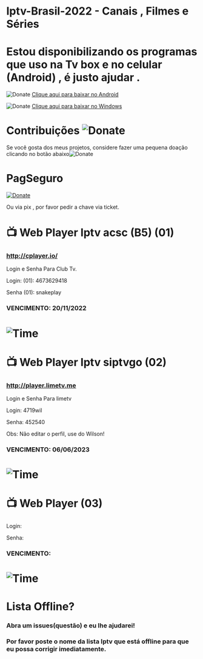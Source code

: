 # Iptv-Brasil-2022 - Canais , Filmes e Séries


# Estou disponibilizando os programas que uso na Tv box e no celular (Android) , é justo ajudar .
![Donate](https://emojipedia-us.s3.dualstack.us-west-1.amazonaws.com/thumbs/120/whatsapp/326/selfie_medium-light-skin-tone_1f933-1f3fc_1f3fc.png) 
<a href="https://tinyurl.com/3hrrc9u5" download="filename">Clique aqui para baixar no Android</a>

![Donate](https://emojipedia-us.s3.dualstack.us-west-1.amazonaws.com/thumbs/120/google/346/desktop-computer_1f5a5-fe0f.png) <a href="https://tinyurl.com/ycy6wfyp" download="filename">Clique aqui para baixar no Windows</a> 
# 
# Contribuições  ![Donate](https://emojipedia-us.s3.dualstack.us-west-1.amazonaws.com/thumbs/72/google/346/money-bag_1f4b0.png)
Se você gosta dos meus projetos, considere fazer uma pequena doação clicando no botão abaixo![Donate](https://emojipedia-us.s3.dualstack.us-west-1.amazonaws.com/thumbs/72/google/346/money-with-wings_1f4b8.png)


# PagSeguro
[![Donate](https://amanj.org.br/wp-content/uploads/2021/11/quero_doar.png)](https://pag.ae/7WsNdZYw6)

Ou via pix , por favor pedir a chave via ticket.

#  📺 Web Player Iptv acsc (B5) (01)

### http://cplayer.io/ 
Login e Senha Para Club Tv.

Login: (01): 4673629418

Senha (01): snakeplay

### VENCIMENTO: 20/11/2022
# ![Time](https://cdn-icons-png.flaticon.com/128/709/709511.png)


#  📺 Web Player Iptv siptvgo  (02)

### http://player.limetv.me
Login e Senha Para limetv

Login: 4719wil

Senha: 452540

Obs: Não editar o perfil, use do Wilson!

### VENCIMENTO:  06/06/2023
# ![Time](https://cdn-icons-png.flaticon.com/128/709/709511.png)


#  📺 Web Player  (03)

### 


Login: 

Senha: 
### VENCIMENTO: 
# ![Time](https://cdn-icons-png.flaticon.com/128/709/709511.png)

# Lista Offline?
### Abra um issues(questão) e eu lhe ajudarei!
### Por favor poste o nome da lista Iptv que está offline para que eu possa corrigir imediatamente.



